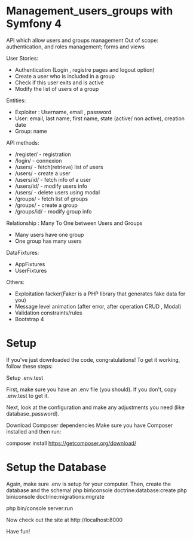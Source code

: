 # Management_users_groups with Symfony 4

 API which allow users and groups management 
 Out of scope: authentication, and roles management; forms and views
 
 User Stories:
- Authentication (Login , registre pages and logout option)
- Create a user who is included in a group
- Check if this user exits and is active
- Modify the list of users of a group

Entities:
- Exploiter : Username, email , password
- User: email, last name, first name, state (active/ non active), creation date
- Group: name

API methods:
- /register/ - registration
- /login/ -   connexion
- /users/ - fetch(retrieve) list of users
- /users/ - create a user
- /users/id/ - fetch info of a user
- /users/id/ - modify users info
- /users/ -  delete users using modal
- /groups/ - fetch list of groups
- /groups/ - create a group
- /groups/id/ - modify group info

Relationship : Many To One between Users and Groups  
- Many users have one group
- One group has many users

DataFixtures:
- AppFixtures
- UserFixtures

Others:
- Exploitation facker(Faker is a PHP library that generates fake data for you)
- Message level animation (after error, after operation CRUD , Modal) 
- Validation constraints/rules
- Bootstrap 4

# Setup
If you've just downloaded the code, congratulations!
To get it working, follow these steps:

Setup .env.test

First, make sure you have an .env file (you should). If you don't, copy .env.test to get it.

Next, look at the configuration and make any adjustments you need (like database_password).

Download Composer dependencies
Make sure you have Composer installed and then run:    

composer install https://getcomposer.org/download/

# Setup the Database
Again, make sure .env is setup for your computer. Then, create the database and the schema!
php bin\console doctrine:database:create
php bin\console doctrine:migrations:migrate

php bin/console server:run

Now check out the site at http://localhost:8000

Have fun!
